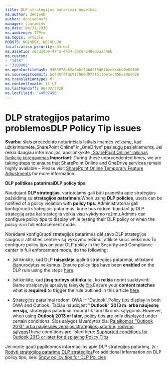 ```yaml
---
title: DLP strategijos patarimai neveikia
ms.author: deniseb
author: denisebmsft
manager: laurawims
ms.date: 04/21/2020
ms.audience: ITPro
ms.topic: article
ROBOTS: NOINDEX, NOFOLLOW
localization_priority: Normal
ms.assetid: c03d30be-474a-4a34-b3c0-240eb2a2c466
ms.custom:
- "1428"
- "3200001"
ms.openlocfilehash: 9369878b62a5abe79bd215487bea6cabb0e80f06
ms.sourcegitcommit: bc7d6f4f3c9f7060d073f5130e1ec856e248d020
ms.translationtype: MT
ms.contentlocale: lt-LT
ms.lasthandoff: 06/02/2020
ms.locfileid: "44507450"
---
```

# <a name="dlp-policy-tip-issues"></a><span data-ttu-id="03d7f-102">DLP strategijos patarimo problemos</span><span class="sxs-lookup"><span data-stu-id="03d7f-102">DLP Policy Tip issues</span></span>

<span data-ttu-id="03d7f-103">**Svarbu**: šiais precedento neturinčiais laikais imamės veiksmų, kad užtikrintumėte„SharePoint Online“ ir „OneDrive“ paslaugų pasiekiamumą. Jei reikia daugiau informacijos, apsilankykite [„SharePoint Online“ laikinas funkcijų koregavimas](https://aka.ms/ODSPAdjustments).</span><span class="sxs-lookup"><span data-stu-id="03d7f-103">**Important**: During these unprecedented times, we are taking steps to ensure that SharePoint Online and OneDrive services remain highly available – Please visit [SharePoint Online Temporary Feature Adjustments](https://aka.ms/ODSPAdjustments) for more information.</span></span>

<span data-ttu-id="03d7f-104">**DLP politikos patarimai**</span><span class="sxs-lookup"><span data-stu-id="03d7f-104">**DLP policy tips**</span></span>

<span data-ttu-id="03d7f-105">Naudojant **DLP strategijas**, vartotojams gali būti pranešta apie strategijos pažeidimą su **strategijos patarimais**.</span><span class="sxs-lookup"><span data-stu-id="03d7f-105">When using **DLP policies**, users can be notified of a policy violation with **policy tips**.</span></span> <span data-ttu-id="03d7f-106">Administratoriai gali konfigūruoti strategijos patarimus, kurie bus rodomi bandant jų DLP strategiją arba kai strategija veikia visu vykdymo režimu.</span><span class="sxs-lookup"><span data-stu-id="03d7f-106">Admins can configure policy tips to display while testing their DLP policy or when the policy is in full enforcement mode.</span></span>
  
<span data-ttu-id="03d7f-107">Norėdami konfigūruoti strategijos patarimus dėl savo DLP strategijos saugos ir atitikties centre visą vykdymo režimu, atlikite šiuos veiksmus:</span><span class="sxs-lookup"><span data-stu-id="03d7f-107">To configure policy tips on your DLP policy in the Security and Compliance center in full enforcement mode, do the following:</span></span>
  
- <span data-ttu-id="03d7f-108">Įsitikinkite, kad DLP **taisyklėje** įgalinti strategijos patarimai, atlikdami [čia](https://docs.microsoft.com/microsoft-365/compliance/use-notifications-and-policy-tips)nurodytus veiksmus .</span><span class="sxs-lookup"><span data-stu-id="03d7f-108">Ensure policy tips have been **enabled** on the DLP rule using the steps [here](https://docs.microsoft.com/microsoft-365/compliance/use-notifications-and-policy-tips).</span></span>

- <span data-ttu-id="03d7f-109">Įsitikinkite, kad **jūsų turinys atitinka** tai, ko **reikia** norint suaktyvinti šiame straipsnyje aprašytą taisyklę [čia](https://docs.microsoft.com/microsoft-365/compliance/sensitive-information-type-entity-definitions).</span><span class="sxs-lookup"><span data-stu-id="03d7f-109">Ensure your **content matches** what is **required** to trigger the rule outlined in this article [here](https://docs.microsoft.com/microsoft-365/compliance/sensitive-information-type-entity-definitions).</span></span>

- <span data-ttu-id="03d7f-110">Strategijos patarimai rodomi OWA ir "Outlook".</span><span class="sxs-lookup"><span data-stu-id="03d7f-110">Policy tips display in both OWA and Outlook.</span></span> <span data-ttu-id="03d7f-111">Tačiau naudojant **"Outlook" 2013 m. arba naujesnę versiją,** strategijos patarimai rodomi tik tam tikromis sąlygomis.</span><span class="sxs-lookup"><span data-stu-id="03d7f-111">However, when using **Outlook 2013 or later**, policy tips are only displayed under certain conditions.</span></span> <span data-ttu-id="03d7f-112">Šios sąlygos išvardytos čia: [Palaikomos "Outlook 2013" arba naujesnės versijos strategijos patarimų rodymo sąlygos](https://docs.microsoft.com/microsoft-365/compliance/use-notifications-and-policy-tips)</span><span class="sxs-lookup"><span data-stu-id="03d7f-112">These conditions are listed here: [Supported conditions for Outlook 2013 or later for displaying Policy Tips](https://docs.microsoft.com/microsoft-365/compliance/use-notifications-and-policy-tips)</span></span>

<span data-ttu-id="03d7f-113">Jei norite gauti papildomos informacijos apie DLP strategijos patarimų, žr.: [Rodyti strategijos patarimų DLP strategijos](https://docs.microsoft.com/microsoft-365/compliance/use-notifications-and-policy-tips)</span><span class="sxs-lookup"><span data-stu-id="03d7f-113">For additional information on DLP policy tips, see: [Show policy tips for DLP Policies](https://docs.microsoft.com/microsoft-365/compliance/use-notifications-and-policy-tips)</span></span>
  